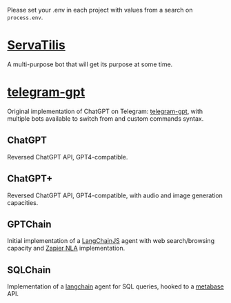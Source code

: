 Please set your .env in each project with values from a search on `process.env`.

# [ServaTilis](./serva-tilis)

A multi-purpose bot that will get its purpose at some time.

# [telegram-gpt](./telegram-gpt)

Original implementation of ChatGPT on Telegram: [telegram-gpt](./telegram-gpt), with multiple bots available to switch from and custom commands syntax.

## ChatGPT
Reversed ChatGPT API, GPT4-compatible.

## ChatGPT+
Reversed ChatGPT API, GPT4-compatible, with audio and image generation capacities.

## GPTChain
Initial implementation of a [LangChainJS](https://js.langchain.com/docs/) agent with web search/browsing capacity and [Zapier NLA](https://platform.zapier.com/zapier_products/natural-language-actions-api) implementation.

## SQLChain
Implementation of a [langchain](https://js.langchain.com/docs/) agent for SQL queries, hooked to a [metabase](https://www.metabase.com/) API.